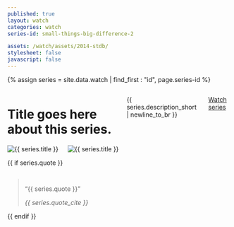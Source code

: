```yaml
---
published: true
layout: watch
categories: watch
series-id: small-things-big-difference-2

assets: /watch/assets/2014-stdb/
stylesheet: false
javascript: false
---
```


{% assign series = site.data.watch | find_first : "id", page.series-id %}

<div class="page-section section-first">
  <div class="row">
    <div class="medium-6 large-4 columns">
      <h1 class="text-red">Title goes here about this series.</h1>
      <p>{{ series.description_short | newline_to_br }}</p>
      <p><a href="#messages" class="action">Watch series <i class="icon icon-arrow-down-2"></i></a></p>
    </div>
    <div class="medium-6 large-4 columns">
      <img class="padded" data-interchange="[{{ series.image_medium }}, (default)], [{{ series.image_large }}, (medium)]" alt="{{ series.title }}" />
        <noscript><img class="padded" src="{{ series.image_small }}" alt="{{ series.title }}"></noscript>
    </div>
  </div>

  {{ if series.quote }}
    <div class="row padded">
      <div class="medium-12 columns">
        <blockquote class="quote-large">
          <p>“{{ series.quote }}”</p>
          <cite>{{ series.quote_cite }}</cite>
        </blockquote>
      </div>
    </div>
    {{ endif }}
</div>